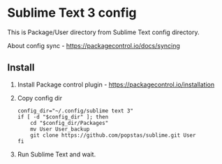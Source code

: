 # Sublime Text 3 config

This is Package/User directory from Sublime Text config directory.

About config sync - https://packagecontrol.io/docs/syncing

## Install

1. Install Package control plugin - https://packagecontrol.io/installation

2. Copy config dir
	```
	config_dir="~/.config/sublime text 3"
	if [ -d "$config_dir" ]; then
		cd "$config_dir/Packages"
		mv User User_backup
		git clone https://github.com/popstas/sublime.git User
	fi
	```

3. Run Sublime Text and wait.
